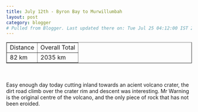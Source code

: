 ```yaml
---
title: July 12th - Byron Bay to Murwillumbah
layout: post
category: blogger
# Pulled from Blogger. Last updated there on: Tue Jul 25 04:12:00 IST 2006
---
```

<TABLE BORDER="1"><TR><TD>Distance</TD><TD>Overall Total</TD></TR><TR><TD>82 km</TD><TD>2035 km</TD></TR></TABLE><br /><br />Easy enough day today cutting inland towards an acient volcano crater, the dirt road climb over the crater rim and descent was interesting. Mr Warning is the original centre of the volcano, and the only piece of rock that has not been eroided.<br /><br /><a onblur="try {parent.deselectBloggerImageGracefully();} catch(e) {}" href="http://photos1.blogger.com/blogger/916/2956/1600/IMG_1384.1.jpg"><img style="display:block; margin:0px auto 10px; text-align:center;cursor:pointer; cursor:hand;" src="http://photos1.blogger.com/blogger/916/2956/320/IMG_1384.1.jpg" border="0" alt="" /></a>
